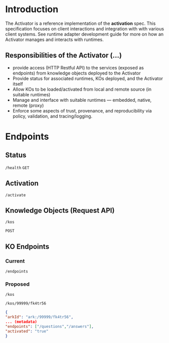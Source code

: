 # Introduction

The Activator is a reference implementation of the **activation** spec. This specification focuses on client interactions and integration with with various client systems. See runtime adapter development guide for more on how an Activator manages and interacts with runtimes. 

## Responsibilities of the Activator (...)

- provide access (HTTP Restful API) to the services (exposed as endpoints) from knowledge objects deployed to the Activator
- Provide status for associated runtimes, KOs deployed, and the Activator itself
- Allow KOs to be loaded/activated from local and remote source (in suitable runtimes)
- Manage and interface with suitable runtimes — embedded, native, remote (proxy)
- Enforce some aspects of trust, provenance, and reproducibility via policy, validation, and tracing/logging.

# Endpoints

## Status

`/health`
`GET`

## Activation

`/activate`

## Knowledge Objects (Request API)

`/kos`

`POST`

## KO Endpoints

### Current

`/endpoints`

### Proposed

`/kos`

`/kos/99999/fk4tr56`

```json
{
"arkId": "ark:/99999/fk4tr56",
... (metadata)
"endpoints": ["/questions","/answers"],
"activated": "true"
}
```


